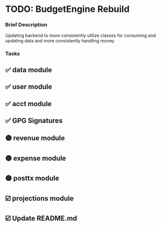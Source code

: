 # TODO: BudgetEngine Rebuild

### Brief Description

Updating backend to more consistently utilize classes for consuming and updating data and more consistently handling money

### Tasks

## ✅ data module
## ✅ user module
## ✅ acct module
## ✅ GPG Signatures
## 🟡 revenue module
## 🟡 expense module
## 🟡 posttx module
## ☑️ projections module
## ☑️ Update README.md